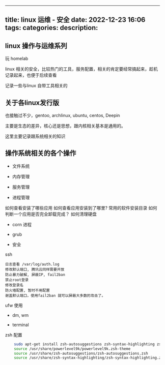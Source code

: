 
---
title: linux 运维 - 安全
date: 2022-12-23 16:06
tags: 
categories: 
description: 
---

## linux 操作与运维系列 

玩 homelab 

linux 相关的安全，比较热门的工具，服务配置，相关的肯定要经常搞起来，趁机记录起来，也便于后续查看

记录一些与linux 自带工具相关的

## 关于各linux发行版

也接触过不少，gentoo, archlinux, ubuntu, centos, Deepin

主要是生态的差异，核心还是思想，跟内核相关基本是通用的。

这里主要记录跟系统相关的知识

## 操作系统相关的各个操作

- 文件系统

- 内存管理

- 服务管理

- 进程管理

如何查看安装了哪些应用
如何查看应用安装到了哪里? 常用的软件安装目录
如何判断一个应用是否完全卸载完成？
如何清理硬盘

- corn 进程

- grub

- 安全

ssh 

	日志查看 /var/log/auth.log
	修改默认端口, 腾讯云同样需要开放
	防止暴力破解, 屏蔽IP, fail2ban
	禁止root登录
	修改登录名
	防火墙配置, 暂时不用配置
	谢盖默认端口，使用fail2ban 就可以屏蔽大多数的攻击了。

ufw 使用


- dm, wm 

- terminal

zsh 配置

```sh
	sudo apt-get install zsh-autosuggestions zsh-syntax-highlighting zsh-theme-powerlevel9k
	source /usr/share/powerlevel9k/powerlevel9k.zsh-theme
	source /usr/share/zsh-autosuggestions/zsh-autosuggestions.zsh
	source /usr/share/zsh-syntax-highlighting/zsh-syntax-highlighting.zsh
```

